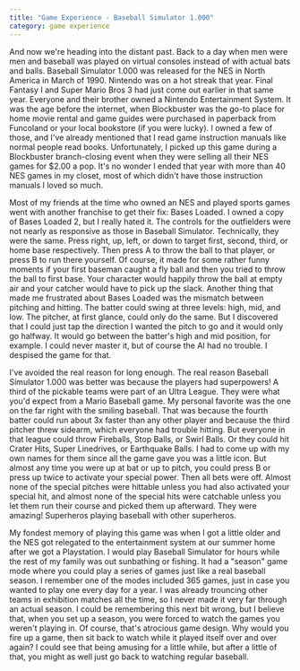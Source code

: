 ```yaml
---
title: "Game Experience - Baseball Simulator 1.000"
category: game experience
---
```

And now we're heading into the distant past. Back to a day when men were men and baseball was played on virtual consoles instead of with actual bats and balls. Baseball Simulator 1.000 was released for the NES in North America in March of 1990. Nintendo was on a hot streak that year. Final Fantasy I and Super Mario Bros 3 had just come out earlier in that same year. Everyone and their brother owned a Nintendo Entertainment System. It was the age before the internet, when Blockbuster was the go-to place for home movie rental and game guides were purchased in paperback from Funcoland or your local bookstore (if you were lucky). I owned a few of those, and I've already mentioned that I read game instruction manuals like normal people read books. Unfortunately, I picked up this game during a Blockbuster branch-closing event when they were selling all their NES games for $2.00 a pop. It's no wonder I ended that year with more than 40 NES games in my closet, most of which didn't have those instruction manuals I loved so much.

Most of my friends at the time who owned an NES and played sports games went with another franchise to get their fix: Bases Loaded. I owned a copy of Bases Loaded 2, but I really hated it. The controls for the outfielders were not nearly as responsive as those in Baseball Simulator. Technically, they were the same. Press right, up, left, or down to target first, second, third, or home base respectively. Then press A to throw the ball to that player, or press B to run there yourself. Of course, it made for some rather funny moments if your first baseman caught a fly ball and then you tried to throw the ball to first base. Your character would happily throw the ball at empty air and your catcher would have to pick up the slack. Another thing that made me frustrated about Bases Loaded was the mismatch between pitching and hitting. The batter could swing at three levels: high, mid, and low. The pitcher, at first glance, could only do the same. But I discovered that I could just tap the direction I wanted the pitch to go and it would only go halfway. It would go between the batter's high and mid position, for example. I could never master it, but of course the AI had no trouble. I despised the game for that.

I've avoided the real reason for long enough. The real reason Baseball Simulator 1.000 was better was because the players had superpowers! A third of the pickable teams were part of an Ultra League. They were what you'd expect from a Mario Baseball game. My personal favorite was the one on the far right with the smiling baseball. That was because the fourth batter could run about 3x faster than any other player and because the third pitcher threw sidearm, which everyone had trouble hitting. But everyone in that league could throw Fireballs, Stop Balls, or Swirl Balls. Or they could hit Crater Hits, Super Linedrives, or Earthquake Balls. I had to come up with my own names for them since all the game gave you was a little icon. But almost any time you were up at bat or up to pitch, you could press B or press up twice to activate your special power. Then all bets were off. Almost none of the special pitches were hittable unless you had also activated your special hit, and almost none of the special hits were catchable unless you let them run their course and picked them up afterward. They were amazing! Superheros playing baseball with other superheros.

My fondest memory of playing this game was when I got a little older and the NES got relegated to the entertainment system at our summer home after we got a Playstation. I would play Baseball Simulator for hours while the rest of my family was out sunbathing or fishing. It had a "season" game mode where you could play a series of games just like a real baseball season. I remember one of the modes included 365 games, just in case you wanted to play one every day for a year. I was already trouncing other teams in exhibition matches all the time, so I never made it very far through an actual season. I could be remembering this next bit wrong, but I believe that, when you set up a season, you were forced to watch the games you weren't playing in. Of course, that's atrocious game design. Why would you fire up a game, then sit back to watch while it played itself over and over again? I could see that being amusing for a little while, but after a little of that, you might as well just go back to watching regular baseball.